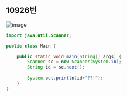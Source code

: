 ## 10926번
![image](https://user-images.githubusercontent.com/70584146/151656793-a5e8f34f-7099-4fe5-b5ca-7ee414f6bd51.png)
```java
import java.util.Scanner;

public class Main {

	public static void main(String[] args) {
		Scanner sc = new Scanner(System.in);
		String id = sc.next();
		
		System.out.println(id+"??!");
	}
}
```
